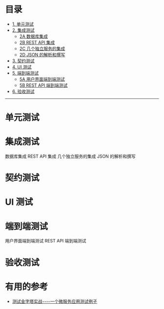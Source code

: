 

# 目录

* [1. 单元测试](https://github.com/stevenli91748/JAVA-Architecture/blob/master/Tools%20and%20Middleware/IntellijIDEA/IDEA%E5%8D%95%E5%85%83%E6%B5%8B%E8%AF%95/README.md)
* [2. 集成测试]()
  * [2A 数据库集成]()
  * [2B REST API 集成]()
  * [2C 几个独立服务的集成]()
  * [2D JSON 的解析和撰写]()
* [3. 契约测试]()
* [4. UI 测试]()
* [5. 端到端测试]()
  * [5A 用户界面端到端测试]()
  * [5B REST API 端到端测试]()
* [6. 验收测试]()


---



# 单元测试
# 集成测试
  数据库集成
  REST API 集成
  几个独立服务的集成
  JSON 的解析和撰写
# 契约测试
# UI 测试
# 端到端测试
  用户界面端到端测试
  REST API 端到端测试
# 验收测试


# 有用的参考

* [测试金字塔实战----一个微服务应用测试例子](https://insights.thoughtworks.cn/practical-test-pyramid/)
